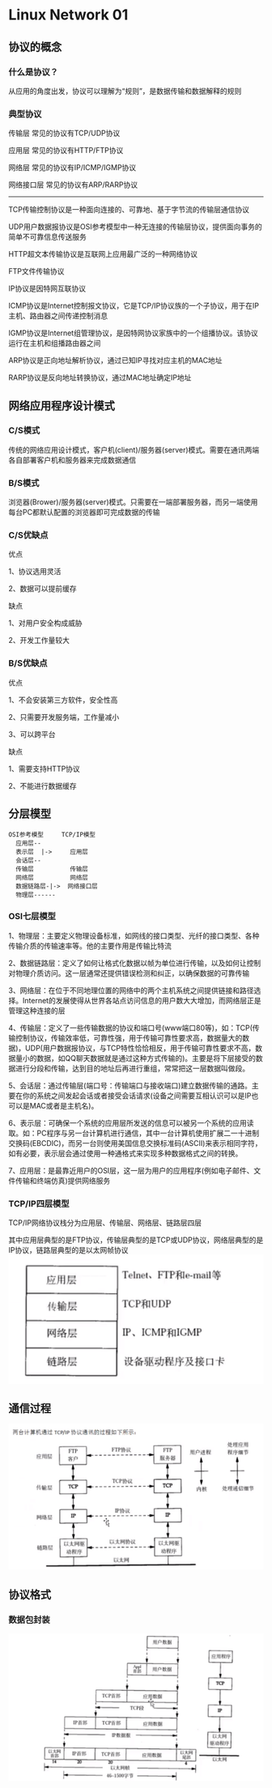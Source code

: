 # Linux Network 01

<!--more-->
## 协议的概念
### 什么是协议？
从应用的角度出发，协议可以理解为“规则”，是数据传输和数据解释的规则
### 典型协议
传输层 常见的协议有TCP/UDP协议

应用层 常见的协议有HTTP/FTP协议

网络层 常见的协议有IP/ICMP/IGMP协议

网络接口层 常见的协议有ARP/RARP协议

---

TCP传输控制协议是一种面向连接的、可靠地、基于字节流的传输层通信协议

UDP用户数据报协议是OSI参考模型中一种无连接的传输层协议，提供面向事务的简单不可靠信息传送服务

HTTP超文本传输协议是互联网上应用最广泛的一种网络协议

FTP文件传输协议

IP协议是因特网互联协议

ICMP协议是Internet控制报文协议，它是TCP/IP协议族的一个子协议，用于在IP主机、路由器之间传递控制消息

IGMP协议是Internet组管理协议，是因特网协议家族中的一个组播协议。该协议运行在主机和组播路由器之间

ARP协议是正向地址解析协议，通过已知IP寻找对应主机的MAC地址

RARP协议是反向地址转换协议，通过MAC地址确定IP地址
## 网络应用程序设计模式
### C/S模式
传统的网络应用设计模式，客户机(client)/服务器(server)模式。需要在通讯两端各自部署客户机和服务器来完成数据通信
### B/S模式
浏览器(Brower)/服务器(server)模式。只需要在一端部署服务器，而另一端使用每台PC都默认配置的浏览器即可完成数据的传输
### C/S优缺点
优点

1、协议选用灵活

2、数据可以提前缓存

缺点

1、对用户安全构成威胁

2、开发工作量较大
### B/S优缺点
优点

1、不会安装第三方软件，安全性高

2、只需要开发服务端，工作量减小

3、可以跨平台

缺点

1、需要支持HTTP协议

2、不能进行数据缓存
## 分层模型
    OSI参考模型     TCP/IP模型
      应用层--
      表示层  |->     应用层
      会话层--
      传输层          传输层
      网络层          网络层
      数据链路层-|->  网络接口层
      物理层------
### OSI七层模型
1、物理层：主要定义物理设备标准，如网线的接口类型、光纤的接口类型、各种传输介质的传输速率等。他的主要作用是传输比特流

2、数据链路层：定义了如何让格式化数据以帧为单位进行传输，以及如何让控制对物理介质访问。这一层通常还提供错误检测和纠正，以确保数据的可靠传输

3、网络层：在位于不同地理位置的网络中的两个主机系统之间提供链接和路径选择。Internet的发展使得从世界各站点访问信息的用户数大大增加，而网络层正是管理这种连接的层

4、传输层：定义了一些传输数据的协议和端口号(www端口80等)，如：TCP(传输控制协议，传输效率低，可靠性强，用于传输可靠性要求高，数据量大的数据)，UDP(用户数据报协议，与TCP特性恰恰相反，用于传输可靠性要求不高，数据量小的数据，如QQ聊天数据就是通过这种方式传输的)。主要是将下层接受的数据进行分段和传输，达到目的地址后再进行重组，常常把这一层数据叫做段。

5、会话层：通过传输层(端口号：传输端口与接收端口)建立数据传输的通路。主要在你的系统之间发起会话或者接受会话请求(设备之间需要互相认识可以是IP也可以是MAC或者是主机名)。

6、表示层：可确保一个系统的应用层所发送的信息可以被另一个系统的应用读取。如：PC程序与另一台计算机进行通信，其中一台计算机使用扩展二一十进制交换码(EBCDIC)，而另一台则使用美国信息交换标准码(ASCII)来表示相同字符，如有必要，表示层会通过使用一种通格式来实现多种数据格式之间的转换。

7、应用层：是最靠近用户的OSI层，这一层为用户的应用程序(例如电子邮件、文件传输和终端仿真)提供网络服务
### TCP/IP四层模型
TCP/IP网络协议栈分为应用层、传输层、网络层、链路层四层

其中应用层典型的是FTP协议，传输层典型的是TCP或UDP协议，网络层典型的是IP协议，链路层典型的是以太网帧协议
![TCP/IP模型](/images/tcpip-model.png)
## 通信过程
![通信过程](/images/Communication-process.png)
## 协议格式
### 数据包封装
![TCP/IP数据包封装](/images/tcpip-packaging.png)

